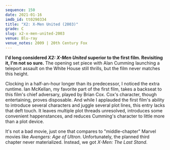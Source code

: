 ```yaml
---
sequence: 150
date: 2021-01-16
imdb_id: tt0290334
title: "X2: X-Men United (2003)"
grade: C
slug: x2-x-men-united-2003
venue: Blu-ray
venue_notes: 2009 | 20th Century Fox
---
```


**I'd long considered _X2: X-Men United_ superior to the <span data-imdb-id="tt0120903">first film</span>. Revisiting it, I'm not so sure.** The opening set piece with Alan Cumming launching a teleport assault on the White House still thrills, but the film never matches this height.

<!-- end -->

Clocking in a half-an-hour longer than its predecessor, I noticed the extra runtime. Ian McKellan, my favorite part of the first film, takes a backseat to this film's chief adversary, played by Brian Cox. Cox's character, though entertaining, proves disposable. And while I applauded the first film's ability to introduce several characters and juggle several plot lines, this entry lacks that deft touch. It leaves multiple plot threads unresolved, introduces some convenient happenstances, and reduces Cumming's character to little more than a plot device.

It's not a bad movie, just one that compares to "middle-chapter" Marvel movies like <span data-imdb-id="tt2395427">_Avengers: Age of Ultron_</span>. Unfortunately, the planned third chapter never materialized. Instead, we got <span data-imdb-id="">_X-Men: The Last Stand_</span>.
